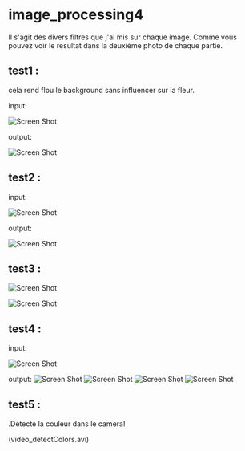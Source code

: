 # image_processing4

Il s'agit des divers filtres que j'ai mis sur chaque image.
Comme vous pouvez voir le resultat dans la deuxième photo de chaque partie.

## test1 :
cela rend flou le background sans influencer sur la fleur.

input:

![Screen Shot](imgs/flower_input.jpg)

output:

![Screen Shot](imgs_result/flower_result.jpg)

## test2 : 

input:

![Screen Shot](imgs/lion.png)

output:

![Screen Shot](imgs_result/lion_output.png)

## test3 :

![Screen Shot](imgs_result/building_output1.jpg)

![Screen Shot](imgs_result/building_output2.jpg)

## test4 :

input:

![Screen Shot](imgs/coucher_le_soleil.jpg)

output:
![Screen Shot](imgs_result/output_img1.jpg)
![Screen Shot](imgs_result/output_img2.jpg)
![Screen Shot](imgs_result/output_img3.jpg)
![Screen Shot](imgs_result/output_img7.jpg)

## test5 :

.Détecte la couleur dans le camera!

(video_detectColors.avi)


